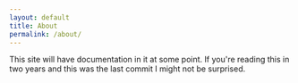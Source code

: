 ```yaml
---
layout: default
title: About
permalink: /about/
---
```


This site will have documentation in it at some point. If you're reading this in two years and this was the last commit I might not be surprised.